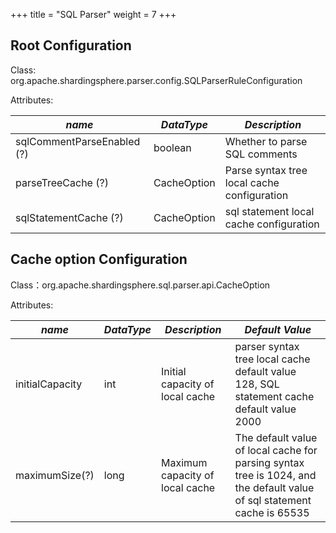 +++
title = "SQL Parser"
weight = 7
+++

## Root Configuration

Class: org.apache.shardingsphere.parser.config.SQLParserRuleConfiguration

Attributes:

| *name*                     | *DataType*      | *Description*                               |
| -------------------------- | --------------- | ------------------------------------------- |
| sqlCommentParseEnabled (?) | boolean         | Whether to parse SQL comments               |
| parseTreeCache (?)         | CacheOption     | Parse syntax tree local cache configuration |
| sqlStatementCache (?)      | CacheOption     | sql statement local cache configuration     |

## Cache option Configuration

Class：org.apache.shardingsphere.sql.parser.api.CacheOption

Attributes:

| *name*           | *DataType* | *Description*                   | *Default Value*                                                                                                         |
| ---------------- | ---------- | ------------------------------- | ----------------------------------------------------------------------------------------------------------------------- |
| initialCapacity  | int        | Initial capacity of local cache | parser syntax tree local cache default value 128, SQL statement cache default value 2000                                |
| maximumSize(?)   | long       | Maximum capacity of local cache | The default value of local cache for parsing syntax tree is 1024, and the default value of sql statement cache is 65535 |

